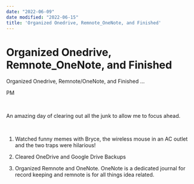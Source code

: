 ```yaml
---
date: "2022-06-09"
date modified: "2022-06-15"
title: 'Organized Onedrive, Remnote_OneNote, and Finished'
---
```


# Organized Onedrive, Remnote_OneNote, and Finished
Organized Onedrive, Remnote/OneNote, and Finished …

PM

 

An amazing day of clearing out all the junk to allow me to focus ahead.

 

1. Watched funny memes with Bryce, the wireless mouse in an AC outlet and the two traps were hilarious!

2. Cleared OneDrive and Google Drive Backups

3. Organized Remnote and OneNote. OneNote is a dedicated journal for record keeping and remnote is for all things idea related.
